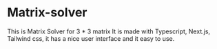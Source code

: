 # Matrix-solver
This is Matrix Solver for 3 * 3 matrix
It is made with Typescript, Next.js, Tailwind css,
it has a nice user interface and it easy to use.
